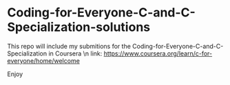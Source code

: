 # Coding-for-Everyone-C-and-C-Specialization-solutions

This repo will include my submitions for the Coding-for-Everyone-C-and-C-Specialization in Coursera \n
link:
https://www.coursera.org/learn/c-for-everyone/home/welcome

Enjoy
